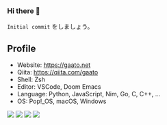 ### Hi there 👋

`Initial commit` をしましょう。

<!--
**gaato/gaato** is a ✨ _special_ ✨ repository because its `README.md` (this file) appears on your GitHub profile.

Here are some ideas to get you started:

- 🔭 I’m currently working on ...
- 🌱 I’m currently learning ...
- 👯 I’m looking to collaborate on ...
- 🤔 I’m looking for help with ...
- 💬 Ask me about ...
- 📫 How to reach me: ...
- 😄 Pronouns: ...
- ⚡ Fun fact: ...
-->

## Profile

- Website: https://gaato.net
- Qiita: https://qiita.com/gaato
- Shell: Zsh
- Editor: VSCode, Doom Emacs
- Language: Python, JavaScript, Nim, Go, C, C++, ...
- OS: Pop!_OS, macOS, Windows

![](https://github-readme-stats.vercel.app/api?username=gaato&count_private=true&show_icons=true)
![](https://github-readme-stats.vercel.app/api/top-langs/?username=gaato&layout=compact)
![](https://github-profile-trophy.vercel.app/?username=gaato)
![](https://github-readme-streak-stats.herokuapp.com/?user=gaato)

